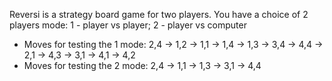 Reversi is a strategy board game for two players. You have a choice of 2 players mode: 1 - player vs player; 2 - player vs computer

* Moves for testing the 1 mode: 2,4 -> 1,2 -> 1,1 -> 1,4 -> 1,3 -> 3,4 -> 4,4 -> 2,1 -> 4,3 -> 3,1 -> 4,1 -> 4,2
* Moves for testing the 2 mode: 2,4 -> 1,1 -> 1,3 -> 3,1 -> 4,4